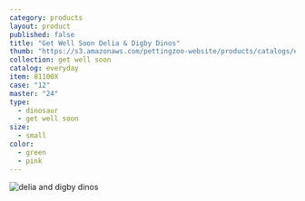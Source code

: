 ```yaml
---
category: products
layout: product
published: false
title: "Get Well Soon Delia & Digby Dinos"
thumb: "https://s3.amazonaws.com/pettingzoo-website/products/catalogs/everyday/Product+Images/digbyDeliaDinos.jpg"
collection: get well soon
catalog: everyday
item: 81100X
case: "12"
master: "24"
type: 
  - dinosaur
  - get well soon
size: 
  - small
color: 
  - green
  - pink
---
```


![delia and digby dinos](https://s3.amazonaws.com/pettingzoo-website/products/catalogs/everyday/Product+Images/digbyDeliaDinos.jpg)